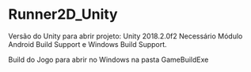 # Runner2D_Unity

Versão do Unity para abrir projeto: Unity 2018.2.0f2
Necessário Módulo Android Build Support e Windows Build Support.

Build do Jogo para abrir no Windows na pasta GameBuildExe
